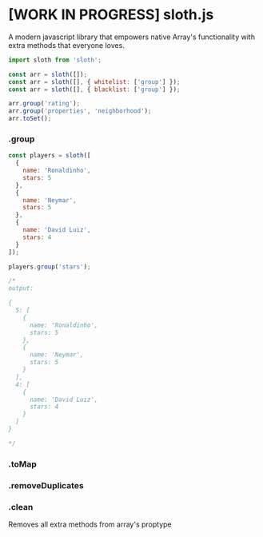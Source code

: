 # [WORK IN PROGRESS] sloth.js

A modern javascript library that empowers native Array's functionality with extra methods that everyone loves.

```javascript
import sloth from 'sloth';

const arr = sloth([]);
const arr = sloth([], { whitelist: ['group'] });
const arr = sloth([], { blacklist: ['group'] });

arr.group('rating');
arr.group('properties', 'neighborhood');
arr.toSet();
```

### .group

```javascript
const players = sloth([
  {
    name: 'Ronaldinho',
    stars: 5
  },
  {
    name: 'Neymar',
    stars: 5
  },
  {
    name: 'David Luiz',
    stars: 4
  }
]);

players.group('stars');

/*
output: 

{
  5: [
    {
      name: 'Ronaldinho',
      stars: 5
    },
    {
      name: 'Neymar',
      stars: 5
    }
  ],
  4: [
    {
      name: 'David Luiz',
      stars: 4
    }
  ]
}

*/
```

### .toMap

### .removeDuplicates

### .clean

Removes all extra methods from array's proptype
